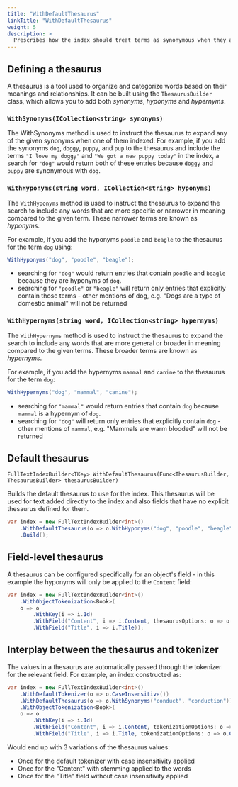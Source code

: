 ```yaml
---
title: "WithDefaultThesaurus"
linkTitle: "WithDefaultThesaurus"
weight: 5
description: >
  Prescribes how the index should treat terms as synonymous when they are being added to the index.
---
```


## Defining a thesaurus

A thesaurus is a tool used to organize and categorize words based on their meanings and relationships. It can be built using
the `ThesaurusBuilder` class, which allows you to add both *synonyms*, *hyponyms* and *hypernyms*.

### `WithSynonyms(ICollection<string> synonyms)`

The WithSynonyms method is used to instruct the thesaurus to expand any of the given synonyms when one of them indexed. For example,
if you add the synonyms `dog`, `doggy`, `puppy`, and `pup` to the thesaurus and include the terms `"I love my doggy"` and `"We got a new puppy today"`
in the index, a search for `"dog"` would return both of these entries because `doggy` and `puppy` are synonymous with `dog`.

### `WithHyponyms(string word, ICollection<string> hyponyms)`

The `WithHyponyms` method is used to instruct the thesaurus to expand the search to include any words that are more specific or narrower
in meaning compared to the given term. These narrower terms are known as *hyponyms*.

For example, if you add the hyponyms `poodle` and `beagle` to the thesaurus for the term `dog` using:

``` csharp
WithHyponyms("dog", "poodle", "beagle");
```

* searching for `"dog"` would return entries that contain `poodle` and `beagle` because they are hyponyms of `dog`.
* searching for `"poodle"` or `"beagle"` will return only entries that explicitly contain those terms - other mentions of dog,
  e.g. "Dogs are a type of domestic animal" will not be returned

### `WithHypernyms(string word, ICollection<string> hypernyms)`

The `WithHypernyms` method is used to instruct the thesaurus to expand the search to include any words that are more general or broader
in meaning compared to the given terms. These broader terms are known as *hypernyms*.

For example, if you add the hypernyms `mammal` and `canine` to the thesaurus for the term `dog`:

``` csharp
WithHypernyms("dog", "mammal", "canine");
```

* searching for `"mammal"` would return entries that contain `dog` because `mammal` is a hypernym of `dog`.
* searching for `"dog"` will return only entries that explicitly contain `dog` - other mentions of `mammal`, e.g. "Mammals are warm blooded" will not be returned

## Default thesaurus

`FullTextIndexBuilder<TKey> WithDefaultThesaurus(Func<ThesaurusBuilder, ThesaurusBuilder> thesaurusBuilder)`

Builds the default thesaurus to use for the index. This thesaurus will be used for text added directly to the index and also fields
that have no explicit thesaurus defined for them.

``` csharp
var index = new FullTextIndexBuilder<int>()
    .WithDefaultThesaurus(o => o.WithHyponyms("dog", "poodle", "beagle"))
    .Build();
```

## Field-level thesaurus

A thesaurus can be configured specifically for an object's field - in this example the hyponyms will only be applied to the `Content` field:

``` csharp
var index = new FullTextIndexBuilder<int>()
    .WithObjectTokenization<Book>(
    o => o
        .WithKey(i => i.Id)
        .WithField("Content", i => i.Content, thesaurusOptions: o => o.WithHyponyms("dog", "poodle", "beagle")
        .WithField("Title", i => i.Title));
```

## Interplay between the thesaurus and tokenizer

The values in a thesaurus are automatically passed through the tokenizer for the relevant field. For example, an index constructed as:

``` csharp
var index = new FullTextIndexBuilder<int>()
    .WithDefaultTokenizer(o => o.CaseInsensitive())
    .WithDefaultThesaurus(o => o.WithSynonyms("conduct", "conduction"))
    .WithObjectTokenization<Book>(
    o => o
        .WithKey(i => i.Id)
        .WithField("Content", i => i.Content, tokenizationOptions: o => o.WithStemming())
        .WithField("Title", i => i.Title, tokenizationOptions: o => o.CaseInsensitive(false)));
```

Would end up with 3 variations of the thesaurus values:

* Once for the default tokenizer with case insensitivity applied
* Once for the "Content" with stemming applied to the words
* Once for the "Title" field without case insensitivity applied

